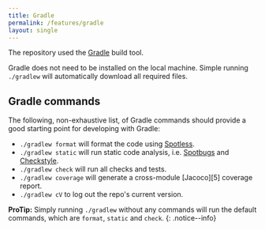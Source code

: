 ```yaml
---
title: Gradle
permalink: /features/gradle
layout: single
---
```


The repository used the [Gradle][gradle] build tool. 

Gradle does not need to be installed on the local machine.
Simple running `./gradlew` will automatically download all required files.

## Gradle commands

The following, non-exhaustive list, of Gradle commands should provide a good starting point for developing with Gradle:

* `./gradlew format` will format the code using [Spotless][spotless].
* `./gradlew static` will run static code analysis, i.e. [Spotbugs][2] and [Checkstyle][3].
* `./gradlew check` will run all checks and tests.
* `./gradlew coverage` will generate a cross-module [Jacoco][5] coverage report.
* `./gradlew cV` to log out the repo's current version.
  
**ProTip:** Simply running `./gradlew` without any commands will run the default commands, which are
`format`, `static` and `check`.
{: .notice--info}

[gradle]: https://gradle.org/
[spotless]: https://github.com/diffplug/spotless
[2]: https://spotbugs.github.io/
[3]: https://checkstyle.sourceforge.io/
[4]: https://github.com/allegro/axion-release-plugin